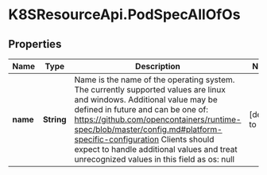 # K8SResourceApi.PodSpecAllOfOs

## Properties

Name | Type | Description | Notes
------------ | ------------- | ------------- | -------------
**name** | **String** | Name is the name of the operating system. The currently supported values are linux and windows. Additional value may be defined in future and can be one of: https://github.com/opencontainers/runtime-spec/blob/master/config.md#platform-specific-configuration Clients should expect to handle additional values and treat unrecognized values in this field as os: null | [default to &#39;&#39;]


